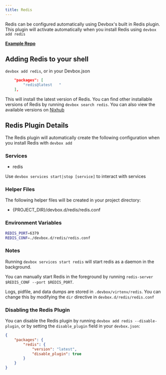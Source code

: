 ```yaml
---
title: Redis
---
```


Redis can be configured automatically using Devbox's built in Redis plugin. This plugin will activate automatically when you install Redis using `devbox add redis`

[**Example Repo**](https://github.com/jetify-com/devbox/tree/main/examples/databases/redis)


## Adding Redis to your shell

`devbox add redis`, or in your Devbox.json

```json
    "packages": [
        "redis@latest   "
    ],
```

This will install the latest version of Redis. You can find other installable versions of Redis by running `devbox search redis`. You can also view the available versions on [Nixhub](https://www.nixhub.io/packages/redis)

## Redis Plugin Details

The Redis plugin will automatically create the following configuration when you install Redis with `devbox add`

### Services

* redis

Use `devbox services start|stop [service]` to interact with services

### Helper Files

The following helper files will be created in your project directory:

* \{PROJECT_DIR\}/devbox.d/redis/redis.conf

### Environment Variables

```bash
REDIS_PORT=6379
REDIS_CONF=./devbox.d/redis/redis.conf
```

### Notes

Running `devbox services start redis` will start redis as a daemon in the background.

You can manually start Redis in the foreground by running `redis-server $REDIS_CONF --port $REDIS_PORT`.

Logs, pidfile, and data dumps are stored in `.devbox/virtenv/redis`. You can change this by modifying the `dir` directive in `devbox.d/redis/redis.conf`

### Disabling the Redis Plugin

You can disable the Redis plugin by running `devbox add redis --disable-plugin`, or by setting the `disable_plugin` field in your `devbox.json`:

```json
{
    "packages": {
        "redis": {
            "version": "latest",
            "disable_plugin": true
        }
    }
}
```
